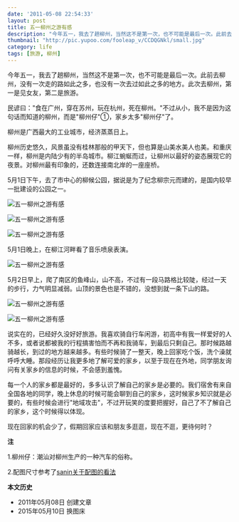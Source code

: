 ```yaml
---
date: '2011-05-08 22:54:33'
layout: post
title: 五一柳州之游有感
description: "今年五一，我去了趟柳州，当然这不是第一次，也不可能是最后一次。此前去柳州，没有一次走的路如此之多，也没有一次去过如此之多的地方。此次去柳州，第一是见女友，第二是旅游。"
thumbnail: "http://pic.yupoo.com/fooleap_v/CCDQGNkl/small.jpg"
category: life
tags: [旅游, 柳州]
---
```


今年五一，我去了趟柳州，当然这不是第一次，也不可能是最后一次。此前去柳州，没有一次走的路如此之多，也没有一次去过如此之多的地方。此次去柳州，第一是见女友，第二是旅游。

民谚曰："食在广州，穿在苏州，玩在杭州，死在柳州。"不过从小，我不是因为这句话而知道的柳州，而是"柳州仔"①，家乡太多"柳州仔"了。

柳州是广西最大的工业城市，经济蒸蒸日上。

柳州历史悠久，风景虽没有桂林那般的甲天下，但也算是山美水美人也美。和重庆一样，柳州是内陆少有的半岛城市。柳江蜿蜒而过，让柳州以最好的姿态展现它的夜景。对柳州最有印象的，还数连接南北岸的一座座桥。

5月1日下午，去了市中心的柳候公园，据说是为了纪念柳宗元而建的，是国内较早一批建设的公园之一。

![五一柳州之游有感]({{site.IMG_PATH}}/liuzhou-2011-5-1-01.jpg_640)

![五一柳州之游有感]({{site.IMG_PATH}}/liuzhou-2011-5-1-02.jpg_640)

![五一柳州之游有感]({{site.IMG_PATH}}/liuzhou-2011-5-1-03.jpg_640)

5月1日晚上，在柳江河畔看了音乐喷泉表演。

![五一柳州之游有感]({{site.IMG_PATH}}/liuzhou-2011-5-1-04.jpg_640)

5月2日早上，爬了南区的鱼峰山，山不高，不过有一段马路格比较陡，经过一天的步行，力气明显减弱。山顶的景色也是不错的，没想到就一条下山的路。

![五一柳州之游有感]({{site.IMG_PATH}}/liuzhou-2011-5-1-05.jpg_640)

![五一柳州之游有感]({{site.IMG_PATH}}/liuzhou-2011-5-1-06.jpg_640)

说实在的，已经好久没好好旅游。我喜欢骑自行车闲游，初高中有我一样爱好的人不多，或者说都被我的行程搞害怕而不再和我骑车，到最后只剩自己。那时候路越骑越长，到过的地方越来越多。有些时候骑了一整天，晚上回家吃个饭，洗个澡就呼呼大睡。那段经历让我更多地了解可爱的家乡，以至于现在在外地，同学朋友询问有关家乡的信息的时候，不会感到羞愧。

每一个人的家乡都是最好的，多多认识了解自己的家乡是必要的。我们宿舍有来自全国各地的同学，晚上休息的时候可能会聊到自己的家乡，这时候家乡知识就是必要的，有些时候会进行"地域攻击"，不过开玩笑的度要把握好，自己了不了解自己的家乡，这个时候得以体现。

现在回家的机会少了，假期回家应该和朋友多逛逛，现在不逛，更待何时？

**注**

1.柳州仔：潮汕对柳州生产的一种汽车的俗称。

2.配图尺寸参考了[sanin关于配图的看法](http://samozi.com/internet/principles-about-pictures.html)

**本文历史**

* 2011年05月08日 创建文章
* 2015年05月10日 换图床

